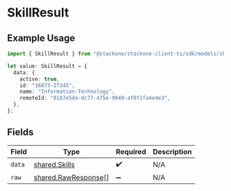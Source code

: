 # SkillResult

## Example Usage

```typescript
import { SkillResult } from "@stackone/stackone-client-ts/sdk/models/shared";

let value: SkillResult = {
  data: {
    active: true,
    id: "16873-IT345",
    name: "Information-Technology",
    remoteId: "8187e5da-dc77-475e-9949-af0f1fa4e4e3",
  },
};
```

## Fields

| Field                                                             | Type                                                              | Required                                                          | Description                                                       |
| ----------------------------------------------------------------- | ----------------------------------------------------------------- | ----------------------------------------------------------------- | ----------------------------------------------------------------- |
| `data`                                                            | [shared.Skills](../../../sdk/models/shared/skills.md)             | :heavy_check_mark:                                                | N/A                                                               |
| `raw`                                                             | [shared.RawResponse](../../../sdk/models/shared/rawresponse.md)[] | :heavy_minus_sign:                                                | N/A                                                               |